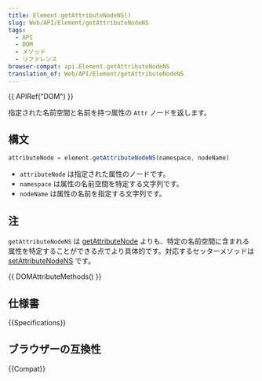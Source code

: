 ```yaml
---
title: Element.getAttributeNodeNS()
slug: Web/API/Element/getAttributeNodeNS
tags:
  - API
  - DOM
  - メソッド
  - リファレンス
browser-compat: api.Element.getAttributeNodeNS
translation_of: Web/API/Element/getAttributeNodeNS
---
```

{{ APIRef("DOM") }}

指定された名前空間と名前を持つ属性の `Attr` ノードを返します。

## 構文

```js
attributeNode = element.getAttributeNodeNS(namespace, nodeName)
```

- `attributeNode` は指定された属性のノードです。
- `namespace` は属性の名前空間を特定する文字列です。
- `nodeName` は属性の名前を指定する文字列です。

## 注

`getAttributeNodeNS` は [getAttributeNode](getAttributeNode) よりも、特定の名前空間に含まれる属性を特定することができる点でより具体的です。対応するセッターメソッドは [setAttributeNodeNS](/ja/docs/Web/API/Element/setAttributeNodeNS) です。

{{ DOMAttributeMethods() }}

## 仕様書

{{Specifications}}

## ブラウザーの互換性

{{Compat}}

